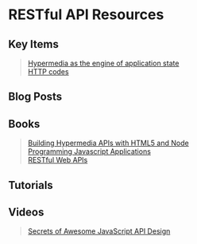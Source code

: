 # RESTful API Resources  

## Key Items  
> [Hypermedia as the engine of application state](https://en.wikipedia.org/wiki/Hypermedia)  
> [HTTP codes](../HTTP)  

## Blog Posts  
> []()  


## Books
> [Building Hypermedia APIs with HTML5 and Node](http://shop.oreilly.com/product/0636920020530.do)  
> [Programming Javascript Applications](http://chimera.labs.oreilly.com/books/1234000000262)  
> [RESTful Web APIs](http://shop.oreilly.com/product/0636920028468.do)  


## Tutorials  
> []()  


## Videos  
> [Secrets of Awesome JavaScript API Design](https://www.youtube.com/watch?v=QlQm786MClE)  
